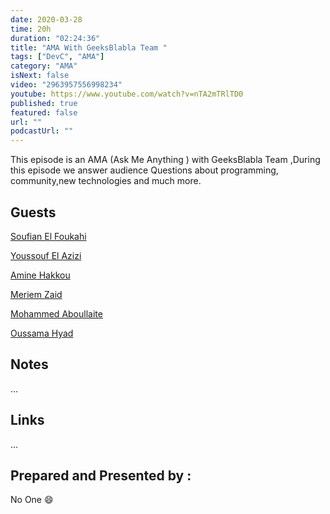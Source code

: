```yaml
---
date: 2020-03-28
time: 20h
duration: "02:24:36"
title: "AMA With GeeksBlabla Team "
tags: ["DevC", "AMA"]
category: "AMA"
isNext: false
video: "2963957556998234"
youtube: https://www.youtube.com/watch?v=nTA2mTRlTD0
published: true
featured: false
url: ""
podcastUrl: ""
---
```


This episode is an AMA (Ask Me Anything ) with GeeksBlabla Team ,During this episode we answer audience Questions about programming, community,new technologies and much more.

## Guests

[Soufian El Foukahi](https://twitter.com/soufianelf/)

[Youssouf El Azizi](https://elazizi.com/)

[Amine Hakkou](https://www.hakkou.me/)

[Meriem Zaid](https://www.facebook.com/MeriemZaid)

[Mohammed Aboullaite](https://aboullaite.me/)

[Oussama Hyad](https://www.facebook.com/heoussama.oussama)

## Notes

...

## Links

...

## Prepared and Presented by :

No One 😄
